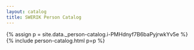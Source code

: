 ```yaml
---
layout: catalog
title: SWERIK Person Catalog
---
```

{% assign p = site.data._person-catalog.i-PMHdnyf7B6baPyjrwkYv5e %}
{% include person-catalog.html p=p %}

